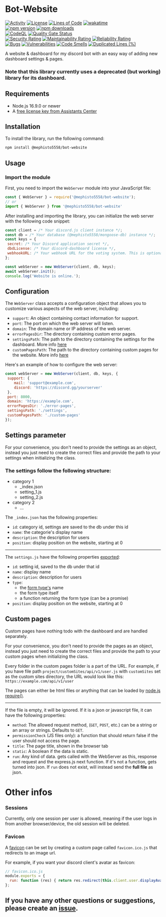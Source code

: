 # Bot-Website

[![Activity](https://img.shields.io/github/commit-activity/m/Mephisto5558/Bot-Website)](https://github.com/Mephisto5558/Bot-Website/pulse)
[![License](https://img.shields.io/github/license/Mephisto5558/Bot-Website)](https://github.com/Mephisto5558/Bot-Website/blob/main/LICENSE)
[![Lines of Code](https://sonarcloud.io/api/project_badges/measure?project=Mephisto5558_Bot-Website&metric=ncloc)](https://sonarcloud.io/summary/new_code?id=Mephisto5558_Bot-Website)
[![wakatime](https://wakatime.com/badge/github/Mephisto5558/Bot-Website.svg)](https://wakatime.com/badge/github/Mephisto5558/Bot-Website)<br>
[![npm version](https://badge.fury.io/js/@mephisto5558%2Fbot-website.svg)](https://www.npmjs.com/package/@mephisto5558/bot-website)
[![npm downloads](https://img.shields.io/npm/dm/%40mephisto5558%2Fbot-website)](https://www.npmjs.com/package/@mephisto5558/bot-website)<br>
[![CodeQL](https://github.com/Mephisto5558/Bot-Website/actions/workflows/codeql-analysis.yml/badge.svg?branch=main)](https://github.com/Mephisto5558/Bot-Website/actions/workflows/codeql-analysis.yml)
[![Quality Gate Status](https://sonarcloud.io/api/project_badges/measure?project=Mephisto5558_Bot-Website&metric=alert_status)](https://sonarcloud.io/summary/new_code?id=Mephisto5558_Bot-Website)<br>
[![Security Rating](https://sonarcloud.io/api/project_badges/measure?project=Mephisto5558_Bot-Website&metric=security_rating)](https://sonarcloud.io/summary/new_code?id=Mephisto5558_Bot-Website)
[![Maintainability Rating](https://sonarcloud.io/api/project_badges/measure?project=Mephisto5558_Bot-Website&metric=sqale_rating)](https://sonarcloud.io/summary/new_code?id=Mephisto5558_Bot-Website)
[![Reliability Rating](https://sonarcloud.io/api/project_badges/measure?project=Mephisto5558_Bot-Website&metric=reliability_rating)](https://sonarcloud.io/summary/new_code?id=Mephisto5558_Bot-Website)<br>
[![Bugs](https://sonarcloud.io/api/project_badges/measure?project=Mephisto5558_Bot-Website&metric=bugs)](https://sonarcloud.io/summary/new_code?id=Mephisto5558_Bot-Website)
[![Vulnerabilities](https://sonarcloud.io/api/project_badges/measure?project=Mephisto5558_Bot-Website&metric=vulnerabilities)](https://sonarcloud.io/summary/new_code?id=Mephisto5558_Bot-Website)
[![Code Smells](https://sonarcloud.io/api/project_badges/measure?project=Mephisto5558_Bot-Website&metric=code_smells)](https://sonarcloud.io/summary/new_code?id=Mephisto5558_Bot-Website)
[![Duplicated Lines (%)](https://sonarcloud.io/api/project_badges/measure?project=Mephisto5558_Bot-Website&metric=duplicated_lines_density)](https://sonarcloud.io/summary/new_code?id=Mephisto5558_Bot-Website)

A website & dashboard for my discord bot with an easy way of adding new dashboard settings & pages.

### Note that this library currently uses a deprecated (but working) library for its dashboard.

## Requirements
- Node.js 16.9.0 or newer
- A [free license key from Assistants Center](https://assistantscenter.com/discord-dashboard/v2)

## Installation
To install the library, run the following command:

```bash
npm install @mephisto5558/bot-website
```

## Usage
### Import the module
First, you need to import the `WebServer` module into your JavaScript file:

```js
const { WebServer } = require('@mephisto5558/bot-website');
// or
import { WebServer } from '@mephisto5558/bot-website'
```

After installing and importing the library, you can initialize the web server with the following code snippet:

```js
const client = /* Your discord.js client instance */;
const db = /* Your database (@mephisto5558/mongoose-db) instance */;
const keys = {
 secret: /* Your Discord application secret */,
 dbdLicense: /* Your discord-dashboard license */,
 webhookURL: /* Your webhook URL for the voting system. This is optional. */
};

const webServer = new WebServer(client, db, keys);
await webServer.init();
console.log('Website is online.');
```

## Configuration
The `WebServer` class accepts a configuration object that allows you to customize various aspects of the web server, including:

- `support`: An object containing contact information for support.
- `port`: The port on which the web server will listen.
- `domain`: The domain name or IP address of the web server.
- `errorPagesDir`: The directory containing custom error pages.
- `settingsPath`: The path to the directory containing the settings for the dashboard. More info [here](#settings-parameter)
- `customPagesPath`: The path to the directory containing custom pages for the website. More info [here](#custom-pages)

Here's an example of how to configure the web server:

```js
const webServer = new WebServer(client, db, keys, {
 support: {
    mail: 'support@example.com',
    discord: 'https://discord.gg/yourserver'
 },
 port: 8000,
 domain: 'https://example.com',
 errorPagesDir: './error-pages',
 settingsPath: './settings',
 customPagesPath: './custom-pages'
});
```

## Settings parameter
For your convenience, you don't need to provide the settings as an object, instead you just need to create the correct files and provide the path to your settings when initializing the class.

### The settings follow the following structure:
- category 1
  - _index.json
  - setting_1.js
  - setting_2.js
- category 2
  - ...

The `_index.json` has the following properties:
- `id`: category id, settings are saved to the db under this id
- `name`: the categorie's display name
- `description`: the description for users
- `position`: display position on the website, starting at 0
___

The `settings.js` have the following properties [exported](https://nodejs.org/api/modules.html#moduleexports):
- `id`: setting id, saved to the db under that id
- `name`: display name
- `description`: description for users
- `type`:
    - the [form type's](https://docs.assistantscenter.com/discord-dashboard/v2/methods/create-form-type) name
    - the form type itself
    - a function returning the form type (can be a promise)
- `position`: display position on the website, starting at 0

## Custom pages
Custom pages have nothing todo with the dashboard and are handled separately.

For your convenience, you don't need to provide the pages as an object, instead you just need to create the correct files and provide the path to your custom pages when initializing the class.

Every folder in the custom pages folder is a part of the URL.
For example, if you have file path `project/customSites/api/v1/user.js` with `customSites` set as the custom sites directory, the URL would look like this: `https://example.com/api/v1/user`

The pages can either be html files or anything that can be loaded by [node.js require()](https://nodejs.org/api/modules.html#requireid).
___
If the file is empty, it will be ignored.
If it is a json or javascript file, it can have the following properties:

- `method`: The allowed request method, (`GET`, `POST`, etc.) can be a string or an array or strings. Defaults to `GET`.
- `permissionCheck` (JS files only): a function that should return false if the user should not access the page.
- `title`: The page title, shown in the browser tab
- `static`: A boolean if the data is static.
- `run`: Any kind of data. gets called with the WebServer as this, response and request and the express.js next function. If it's not a function, gets turned into json. If `run` does not exist, will instead send the **full file** as json.

# Other infos
### Sessions
Currently, only one session per user is allowed, meaning if the user logs in from another browser/device, the old session will be deleted.

### Favicon
A [favicon](https://en.wikipedia.org/wiki/Favicon) can be set by creating a custom page called `favicon.ico.js` that redirects to an image url.

For example, if you want your discord client's avatar as favicon:
```js
// favicon.ico.js
module.exports = {
  run: function (res) { return res.redirect(this.client.user.displayAvatarURL()); }
};
```


## If you have any other questions or suggestions, please create an [issue](https://github.com/Mephisto5558/Bot-Website/issues/new).